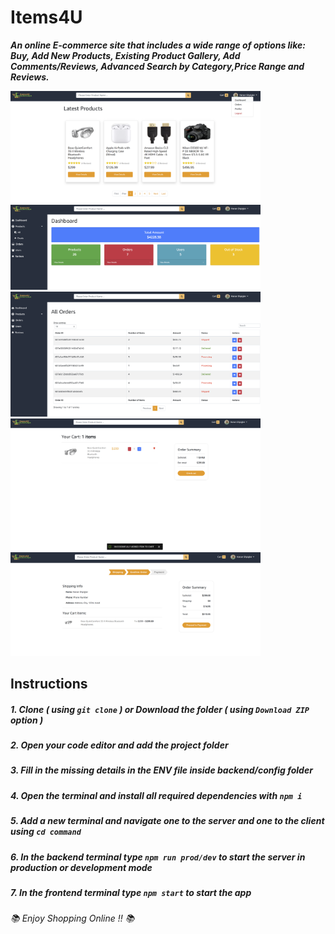 # Items4U
***An online E-commerce site that includes a wide range of options like:
Buy, Add New Products, Existing Product Gallery, Add Comments/Reviews, Advanced Search by Category,Price Range and Reviews.***

<img src="images/1.png" width=400>
<img src="images/2.png" width=400>
<img src="images/3.png" width=400>
<img src="images/4.png" width=400>
<img src="images/5.png" width=400>

## Instructions
##### 1. Clone ***( using `git clone` )*** or Download the folder ***( using ***`Download ZIP`*** option )*** #####
##### 2. Open your code editor and add the project folder #####
##### 3. Fill in the missing details in the ENV file inside backend/config folder #####
##### 4. Open the terminal and install all required dependencies with ***`npm i`*** #####
##### 5. Add a new terminal and navigate one to the server and one to the client using ***`cd command`*** #####
##### 6. In the backend terminal type ***`npm run prod/dev`*** to start the server in production or development mode #####
##### 7. In the frontend terminal type ***`npm start`*** to start the app #####

###### 📚 *Enjoy Shopping Online !!* 📚 ######
